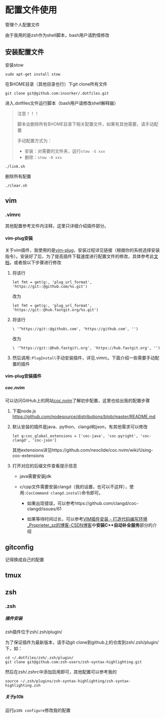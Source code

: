 # 配置文件使用

管理个人配置文件

由于我用的是zsh作为shell脚本，bash用户请酌情修改

## 安装配置文件

安装stow

```shell
sudo apt-get install stow
```

在$HOME目录（其他目录也行）下git clone所有文件

```shell
git clone git@github.com:insorker/.dotfiles.git
```

进入.dotfiles文件运行脚本（bash用户请修改shell解释器）

> 注意！！！
>
> 脚本会删除所有$HOME目录下相关配置文件，如果有其他需要，请手动配置
>
> 手动配置方式为：
>
> - 安装：对需要的文件夹，运行`stow -S xxx`
> - 删除：`stow -D xxx`

```shell
./link.sh
```

删除所有配置

```shell
./clear.sh
```

## vim

### .vimrc

其他配置参考文件内注释，这里只详细介绍插件部分。

#### vim-plug安装

关于vim插件，我使用的是[vim-plug](https://github.com/junegunn/vim-plug)，安装过程详见链接（根据你的系统选择安装指令）。安装好了后，为了提高插件下载速度进行配置文件的修改，具体参考此[文档](https://blog.csdn.net/htx1020/article/details/114364510)，或者按以下步骤进行修改

1. 将该行
   
   ```
   let fmt = get(g:, 'plug_url_format', 'https://git::@github.com/%s.git')
   ```
   
   改为
   
   ```
   let fmt = get(g:, 'plug_url_format', 'https://git::@hub.fastgit.org/%s.git')
   ```

2. 将该行
   
   ```
   \ '^https://git::@github\.com', 'https://github.com', '')
   ```
   
   改为
   
   ```
   \ '^https://git::@hub.fastgit\.org', 'https://hub.fastgit.org', '')
   ```

3. 然后调用`:PlugInstall`手动安装插件，详见.vimrc。下面介绍一些需要手动配置的插件

#### vim-plug安装插件

##### coc.nvim 
可以访问GitHub上的网站[coc.nvim](https://github.com/neoclide/coc.nvim)了解初步配置，这里也给出我的配置步骤

1. 下载node.js
    https://github.com/nodesource/distributions/blob/master/README.md

2. 默认安装的插件是java、python、clangd和json，有其他需求可以修改 
   
   ```
   let g:coc_global_extensions = ['coc-java', 'coc-pyright', 'coc-clangd', 'coc-json']
   ```
   
   其他extensions详见https://github.com/neoclide/coc.nvim/wiki/Using-coc-extensions

3. 打开对应的后缀文件查看提示信息
   
   - java需要安装jdk
   
   - c/cpp文件需要安装clangd（我的设置，也可以不这样），使用`:CocCommand clangd.install`命令即可。
     
     - 如果出现错误，可以参考https://github.com/clangd/coc-clangd/issues/61 
     
     - 如果等待时间过长，可以参考[VIM插件安装 - 打造代码编写环境_Proprieter_sz的博客-CSDN博客](https://blog.csdn.net/Proprieter_sz/article/details/121557828)中**安装C++自动补全服务**部分的介绍

## gitconfig

记得换成自己的配置

## tmux

## zsh

### .zsh

##### 插件安装

zsh插件位于zsh/.zsh/plugin/

为了保证插件为最新版本，请手动git clone到github上的仓库到zsh/.zsh/plugin/下，如：

```shell
cd ~/.dotfiles/zsh/.zsh/plugin/
git clone git@github.com:zsh-users/zsh-syntax-highlighting.git
```

然后在zsh/.zshrc中添加启用即可，其他配置可以参考我的

```
source ~/.zsh/plugins/zsh-syntax-highlighting/zsh-syntax-highlighting.zsh
```

##### 关于p10k

运行`p10k configure`修改我的配置
